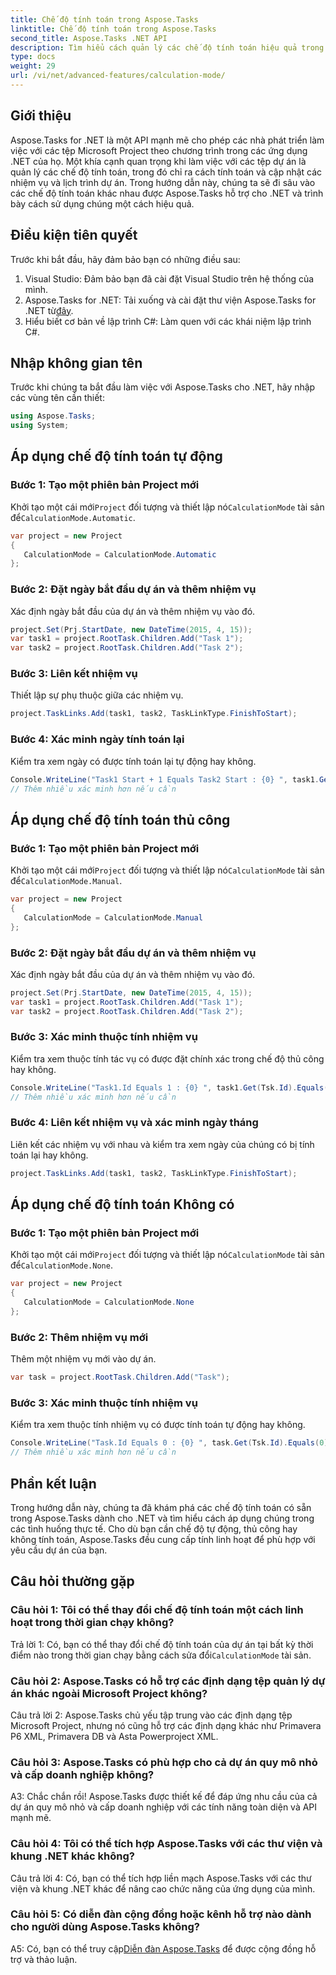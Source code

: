 ```yaml
---
title: Chế độ tính toán trong Aspose.Tasks
linktitle: Chế độ tính toán trong Aspose.Tasks
second_title: Aspose.Tasks .NET API
description: Tìm hiểu cách quản lý các chế độ tính toán hiệu quả trong Aspose.Tasks dành cho .NET để hợp lý hóa việc lập kế hoạch dự án và các phần phụ thuộc của nhiệm vụ.
type: docs
weight: 29
url: /vi/net/advanced-features/calculation-mode/
---
```

## Giới thiệu

Aspose.Tasks for .NET là một API mạnh mẽ cho phép các nhà phát triển làm việc với các tệp Microsoft Project theo chương trình trong các ứng dụng .NET của họ. Một khía cạnh quan trọng khi làm việc với các tệp dự án là quản lý các chế độ tính toán, trong đó chỉ ra cách tính toán và cập nhật các nhiệm vụ và lịch trình dự án. Trong hướng dẫn này, chúng ta sẽ đi sâu vào các chế độ tính toán khác nhau được Aspose.Tasks hỗ trợ cho .NET và trình bày cách sử dụng chúng một cách hiệu quả.

## Điều kiện tiên quyết

Trước khi bắt đầu, hãy đảm bảo bạn có những điều sau:

1. Visual Studio: Đảm bảo bạn đã cài đặt Visual Studio trên hệ thống của mình.
2.  Aspose.Tasks for .NET: Tải xuống và cài đặt thư viện Aspose.Tasks for .NET từ[đây](https://releases.aspose.com/tasks/net/).
3. Hiểu biết cơ bản về lập trình C#: Làm quen với các khái niệm lập trình C#.

## Nhập không gian tên

Trước khi chúng ta bắt đầu làm việc với Aspose.Tasks cho .NET, hãy nhập các vùng tên cần thiết:

```csharp
using Aspose.Tasks;
using System;


```

## Áp dụng chế độ tính toán tự động

### Bước 1: Tạo một phiên bản Project mới

 Khởi tạo một cái mới`Project` đối tượng và thiết lập nó`CalculationMode` tài sản để`CalculationMode.Automatic`.

```csharp
var project = new Project
{
   CalculationMode = CalculationMode.Automatic
};
```

### Bước 2: Đặt ngày bắt đầu dự án và thêm nhiệm vụ

Xác định ngày bắt đầu của dự án và thêm nhiệm vụ vào đó.

```csharp
project.Set(Prj.StartDate, new DateTime(2015, 4, 15));
var task1 = project.RootTask.Children.Add("Task 1");
var task2 = project.RootTask.Children.Add("Task 2");
```

### Bước 3: Liên kết nhiệm vụ

Thiết lập sự phụ thuộc giữa các nhiệm vụ.

```csharp
project.TaskLinks.Add(task1, task2, TaskLinkType.FinishToStart);
```

### Bước 4: Xác minh ngày tính toán lại

Kiểm tra xem ngày có được tính toán lại tự động hay không.

```csharp
Console.WriteLine("Task1 Start + 1 Equals Task2 Start : {0} ", task1.Get(Tsk.Start).AddDays(1).Equals(task2.Get(Tsk.Start)));
// Thêm nhiều xác minh hơn nếu cần
```

## Áp dụng chế độ tính toán thủ công

### Bước 1: Tạo một phiên bản Project mới

 Khởi tạo một cái mới`Project` đối tượng và thiết lập nó`CalculationMode` tài sản để`CalculationMode.Manual`.

```csharp
var project = new Project
{
   CalculationMode = CalculationMode.Manual
};
```

### Bước 2: Đặt ngày bắt đầu dự án và thêm nhiệm vụ

Xác định ngày bắt đầu của dự án và thêm nhiệm vụ vào đó.

```csharp
project.Set(Prj.StartDate, new DateTime(2015, 4, 15));
var task1 = project.RootTask.Children.Add("Task 1");
var task2 = project.RootTask.Children.Add("Task 2");
```

### Bước 3: Xác minh thuộc tính nhiệm vụ

Kiểm tra xem thuộc tính tác vụ có được đặt chính xác trong chế độ thủ công hay không.

```csharp
Console.WriteLine("Task1.Id Equals 1 : {0} ", task1.Get(Tsk.Id).Equals(1));
// Thêm nhiều xác minh hơn nếu cần
```

### Bước 4: Liên kết nhiệm vụ và xác minh ngày tháng

Liên kết các nhiệm vụ với nhau và kiểm tra xem ngày của chúng có bị tính toán lại hay không.

```csharp
project.TaskLinks.Add(task1, task2, TaskLinkType.FinishToStart);
```

## Áp dụng chế độ tính toán Không có

### Bước 1: Tạo một phiên bản Project mới

 Khởi tạo một cái mới`Project` đối tượng và thiết lập nó`CalculationMode` tài sản để`CalculationMode.None`.

```csharp
var project = new Project
{
   CalculationMode = CalculationMode.None
};
```

### Bước 2: Thêm nhiệm vụ mới

Thêm một nhiệm vụ mới vào dự án.

```csharp
var task = project.RootTask.Children.Add("Task");
```

### Bước 3: Xác minh thuộc tính nhiệm vụ

Kiểm tra xem thuộc tính nhiệm vụ có được tính toán tự động hay không.

```csharp
Console.WriteLine("Task.Id Equals 0 : {0} ", task.Get(Tsk.Id).Equals(0));
// Thêm nhiều xác minh hơn nếu cần
```

## Phần kết luận

Trong hướng dẫn này, chúng ta đã khám phá các chế độ tính toán có sẵn trong Aspose.Tasks dành cho .NET và tìm hiểu cách áp dụng chúng trong các tình huống thực tế. Cho dù bạn cần chế độ tự động, thủ công hay không tính toán, Aspose.Tasks đều cung cấp tính linh hoạt để phù hợp với yêu cầu dự án của bạn.

## Câu hỏi thường gặp

### Câu hỏi 1: Tôi có thể thay đổi chế độ tính toán một cách linh hoạt trong thời gian chạy không?

Trả lời 1: Có, bạn có thể thay đổi chế độ tính toán của dự án tại bất kỳ thời điểm nào trong thời gian chạy bằng cách sửa đổi`CalculationMode` tài sản.

### Câu hỏi 2: Aspose.Tasks có hỗ trợ các định dạng tệp quản lý dự án khác ngoài Microsoft Project không?

Câu trả lời 2: Aspose.Tasks chủ yếu tập trung vào các định dạng tệp Microsoft Project, nhưng nó cũng hỗ trợ các định dạng khác như Primavera P6 XML, Primavera DB và Asta Powerproject XML.

### Câu hỏi 3: Aspose.Tasks có phù hợp cho cả dự án quy mô nhỏ và cấp doanh nghiệp không?

A3: Chắc chắn rồi! Aspose.Tasks được thiết kế để đáp ứng nhu cầu của cả dự án quy mô nhỏ và cấp doanh nghiệp với các tính năng toàn diện và API mạnh mẽ.

### Câu hỏi 4: Tôi có thể tích hợp Aspose.Tasks với các thư viện và khung .NET khác không?

Câu trả lời 4: Có, bạn có thể tích hợp liền mạch Aspose.Tasks với các thư viện và khung .NET khác để nâng cao chức năng của ứng dụng của mình.

### Câu hỏi 5: Có diễn đàn cộng đồng hoặc kênh hỗ trợ nào dành cho người dùng Aspose.Tasks không?

 A5: Có, bạn có thể truy cập[Diễn đàn Aspose.Tasks](https://forum.aspose.com/c/tasks/15) để được cộng đồng hỗ trợ và thảo luận.
